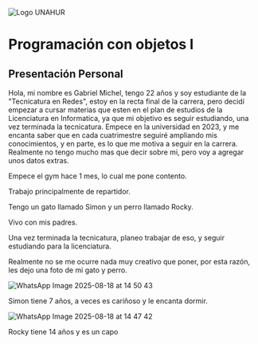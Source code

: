 ![Logo UNAHUR](./UNAHUR.png)

# Programación con objetos I
## Presentación Personal

Hola, mi nombre es Gabriel Michel, tengo 22 años y soy estudiante de la "Tecnicatura en Redes", estoy en la  recta final de la carrera, pero decidí empezar a cursar materias que esten en el plan de estudios de la Licenciatura en Informatica, ya que mi objetivo es seguir estudiando, una vez terminada la tecnicatura. 
Empece en la universidad en 2023, y me encanta saber que en cada cuatrimestre seguiré ampliando mis conocimientos, y en parte, es lo que me motiva a seguir en la carrera.
Realmente no tengo mucho mas que decir sobre mi, pero voy a agregar unos datos extras.

Empece el gym hace 1 mes, lo cual me pone contento.

Trabajo principalmente de repartidor.

Tengo un gato llamado Simon y un perro llamado Rocky.

Vivo con mis padres.

Una vez terminada la tecnicatura, planeo trabajar de eso, y seguir estudiando para la licenciatura.


Realmente no se me ocurre nada muy creativo que poner, por esta razón, les dejo una foto de mi gato y perro.


![WhatsApp Image 2025-08-18 at 14 50 43](https://github.com/user-attachments/assets/2462d7bf-eca5-4747-9540-002303cd2a21)

Simon tiene 7 años, a veces es cariñoso y le encanta dormir.


![WhatsApp Image 2025-08-18 at 14 47 42](https://github.com/user-attachments/assets/c4ad6a74-3f90-4b0f-9c4f-d9ad4327f9a1)

Rocky tiene 14 años y es un capo

